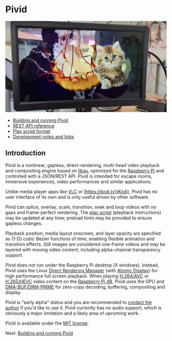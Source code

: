 # Pivid

[![Example video](doc/example_thumbnail.png)](https://photos.app.goo.gl/aU5KSJmNnLvrw1gc8)

* [Building and running Pivid](doc/running.md)
* [REST API reference](doc/interface.md)
* [Play script format](doc/script.md)
* [Development notes and links](doc/notes.md)

## Introduction

Pivid is a nonlinear, gapless, direct-rendering, multi-head video playback and
compositing engine based on [libav](https://libav.org/), optimized for the
[Raspberry Pi](https://www.raspberrypi.org/) and controlled with a JSON/REST API.
Pivid is intended for escape rooms, immersive experiences, video performances
and similar applications.

Unlike media player apps like [VLC](https://www.videolan.org/vlc/) or
[https://kodi.tv](Kodi), Pivid has no user interface of its own and is only
useful driven by other software.

Pivid can splice, overlay, scale, transition, seek and loop videos
with no gaps and frame-perfect rendering. The [play script](doc/script.md)
(playback instructions) may be updated at any time; preload hints may
be provided to ensure gapless changes.

Playback position, media layout onscreen, and layer opacity are specified as
(1-D) cubic Bezier functions of time, enabling flexible animation and
transition effects. Still images are considered one-frame videos and may be
layered with moving video content, including alpha-channel transparency support.

Pivid does not run under the Raspberry Pi desktop (X windows). Instead,
Pivid uses the Linux
[Direct Rendering Manager](https://en.wikipedia.org/wiki/Direct_Rendering_Manager)
(with [Atomic Display](https://en.wikipedia.org/wiki/Direct_Rendering_Manager#Atomic_Display))
for high performance full screen playback. When playing 
[H.264/AVC](https://en.wikipedia.org/wiki/Advanced_Video_Coding) or
[H.265/HEVC](https://en.wikipedia.org/wiki/High_Efficiency_Video_Coding)
video content on the
[Raspberry Pi 4B](https://www.raspberrypi.com/products/raspberry-pi-4-model-b/),
Pivid uses the GPU and
[DMA-BUF/DRM-PRIME](https://en.wikipedia.org/wiki/Direct_Rendering_Manager#DMA_Buffer_Sharing_and_PRIME)
for zero-copy decoding, buffering, compositing and display.

Pivid is "early alpha" status and you are recommended to
[contact the author](https://github.com/egnor) if you'd like to use it.
Pivid currently has no audio support, which is obviously a major
limitation and a likely area of upcoming work.

Pivid is available under the [MIT license](LICENSE.md).

Next: [Building and running Pivid](doc/running.md)
